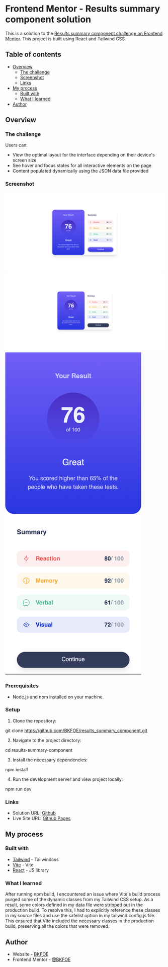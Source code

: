 # Frontend Mentor - Results summary component solution
This is a solution to the [Results summary component challenge on Frontend Mentor](https://www.frontendmentor.io/challenges/results-summary-component-CE_K6s0maV). This project is built using React and Tailwind CSS. 

## Table of contents

- [Overview](#overview)
  - [The challenge](#the-challenge)
  - [Screenshot](#screenshot)
  - [Links](#links)
- [My process](#my-process)
  - [Built with](#built-with)
  - [What I learned](#what-i-learned)
- [Author](#author)

## Overview

### The challenge

Users can:

- View the optimal layout for the interface depending on their device's screen size
- See hover and focus states for all interactive elements on the page
- Content populated dynamically using the JSON data file provided 

### Screenshot

![Active and Focus](./public/images/Activeandfocus.png)
![Desktop](./public/images/Desktop.png)
![Mobile](./public/images/Mobile.png)

### Prerequisites

- Node.js and npm installed on your machine. 

### Setup

1. Clone the repository:

git clone https://github.com/BKFOE/results_summary_component.git

2. Navigate to the project directory:

cd results-summary-component

3. Install the necessary dependencies:

npm install 

4. Run the development server and view project locally:

npm run dev

### Links

- Solution URL: [Github](https://github.com/BKFOE/results_summary_component.git)
- Live Site URL: [Github Pages](https://bkfoe.github.io/results_summary_component/)

## My process

### Built with

- [Tailwind](https://tailwindcss.com/) - Tailwindcss
- [Vite](https://vitejs.dev/) - Vite 
- [React](https://reactjs.org/) - JS library

### What I learned

After running npm build, I encountered an issue where Vite's build process purged some of the dynamic classes from my Tailwind CSS setup. As a result, some colors defined in my data file were stripped out in the production build. To resolve this, I had to explicitly reference these classes in my source files and use the safelist option in my tailwind.config.js file. This ensured that Vite included the necessary classes in the production build, preserving all the colors that were removed.
              
## Author

- Website - [BKFOE](https://github.com/BKFOE)
- Frontend Mentor - [@BKFOE](https://www.frontendmentor.io/profile/bkfoe)
